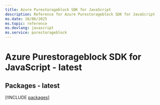 ```yaml
---
title: Azure Purestorageblock SDK for JavaScript
description: Reference for Azure Purestorageblock SDK for JavaScript
ms.date: 10/06/2025
ms.topic: reference
ms.devlang: javascript
ms.service: purestorageblock
---
```

# Azure Purestorageblock SDK for JavaScript - latest
## Packages - latest
[!INCLUDE [packages](purestorageblock-index.md)]